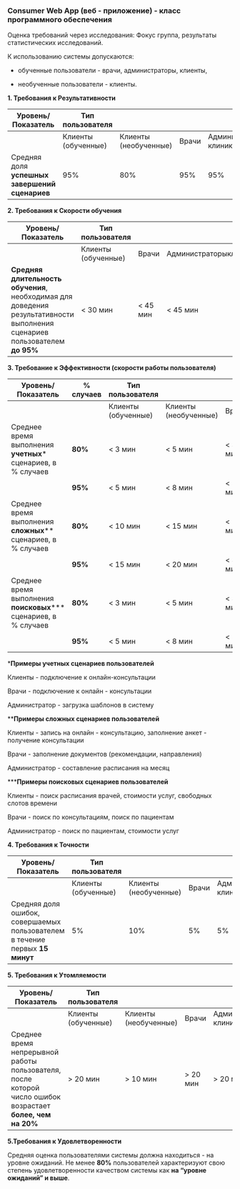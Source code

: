 ### **Consumer Web App (веб - приложение)  - класс программного обеспечения**

Оценка требований через исследования: Фокус группа, результаты статистических исследований.


К использованию системы допускаются:

- обученные пользователи - врачи, администраторы, клиенты,

- необученные пользователи - клиенты.

**1. Требования к Результативности**

|Уровень/Показатель|Тип пользователя||||
|-|-|-|-|-|
||Клиенты (обученные)|Клиенты (необученные)|Врачи|Администраторы клиники|
|Средняя доля **успешных завершений сценариев**|95%|80%|95%|95%|

**2. Требования к Скорости обучения**

|Уровень/Показатель|Тип пользователя|||
|-|-|-|-|
||Клиенты (обученные)|Врачи|Администраторыклиники|
|**Средняя длительность обучения**, необходимая для доведения результативности выполнения сценариев пользователем **до 95%**|< 30 мин|< 45 мин|< 45 мин|


**3. Требование к Эффективности (скорости работы пользователя)**

|Уровень/Показатель|% случаев |Тип пользователя||||
|-|-|-|-|-|-|
|||Клиенты (обученные)|Клиенты (необученные)|Врачи|Администраторы клиники|
|Среднее время выполнения **учетных*** сценариев, в % случаев|**80%**|< 3 мин|< 5 мин|< 3 мин|< 3 мин|
||**95%**|< 5 мин|< 8 мин|< 5 мин|< 5 мин|
|Среднее время выполнения **сложных**** сценариев, в % случаев|**80%**|< 10 мин|< 15 мин|< 15 мин|< 15 мин|
||**95%**|< 15 мин|< 20 мин|< 30 мин|< 30 мин|
|Среднее время выполнения **поисковых***** сценариев, в % случаев|**80%**|< 3 мин|< 5 мин|< 3 мин|< 3 мин|
||**95%**|< 5 мин|< 8 мин|< 5 мин|< 5 мин|

***Примеры учетных сценариев пользователей**

Клиенты - подключение к онлайн-консультации

Врачи - подключение к онлайн - консультации

Администратор - загрузка шаблонов в систему


****Примеры сложных сценариев пользователей**

Клиенты - запись на онлайн - консультацию, заполнение анкет - получение консультации

Врачи - заполнение документов (рекомендации, направления)

Администратор - составление расписания на месяц


*****Примеры поисковых сценариев пользователей**

Клиенты - поиск расписания врачей, стоимости услуг, свободных слотов времени

Врачи -  поиск по консультациям, поиск по пациентам

Администратор - поиск по пациентам, стоимости услуг


**4. Требования к Точности**

|Уровень/Показатель|Тип пользователя||||
|-|-|-|-|-|
||Клиенты (обученные)|Клиенты (необученные)|Врачи|Администраторы клиники|
|Средняя доля ошибок, совершаемых пользователем в течение первых **15 минут**|5%|10%|5%|5%|

**5. Требования к Утомляемости**

|Уровень/Показатель|Тип пользователя||||
|-|-|-|-|-|
||Клиенты (обученные)|Клиенты (необученные)|Врачи|Администраторы клиники|
|Среднее время непрерывной работы пользователя, после которой число ошибок возрастает **более, чем на 20%**|> 20 мин|> 10 мин|> 20 мин|> 20 мин|


**5.Требования к Удовлетворенности**

Средняя оценка пользователями системы должна находиться - на уровне ожиданий. Не менее **80%** пользователей характеризуют свою степень удовлетворенности качеством системы как **на “уровне ожиданий” и выше**.